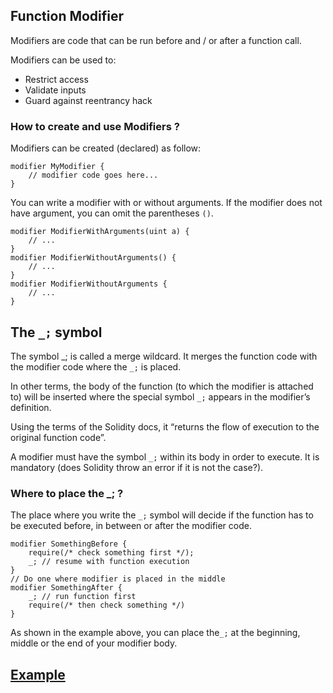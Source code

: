 ## Function Modifier
Modifiers are code that can be run before and / or after a function call.

Modifiers can be used to:

- Restrict access
- Validate inputs
- Guard against reentrancy hack

<h3>How to create and use Modifiers ?</h3>
Modifiers can be created (declared) as follow:

```solidity
modifier MyModifier {
    // modifier code goes here...
}
```

You can write a modifier with or without arguments. If the modifier does not have argument, you can omit the parentheses `()`.

```solidity
modifier ModifierWithArguments(uint a) {
    // ...
}
modifier ModifierWithoutArguments() {
    // ...
}
modifier ModifierWithoutArguments {
    // ...
}
```

## The `_;` symbol
The symbol _; is called a merge wildcard. It merges the function code with the modifier code where the `_;` is placed.

In other terms, the body of the function (to which the modifier is attached to) will be inserted where the special symbol `_;` appears in the modifier’s definition.

Using the terms of the Solidity docs, it “returns the flow of execution to the original function code”.

A modifier must have the symbol `_;` within its body in order to execute. It is mandatory (does Solidity throw an error if it is not the case?).

<h3>Where to place the _; ?</h3>

The place where you write the `_;` symbol will decide if the function has to be executed before, in between or after the modifier code.

```solidity
modifier SomethingBefore {
    require(/* check something first */);
    _; // resume with function execution
}
// Do one where modifier is placed in the middle
modifier SomethingAfter {
    _; // run function first
    require(/* then check something */)
}
```

As shown in the example above, you can place the`_;` at the beginning, middle or the end of your modifier body.


## [Example](https://github.com/0xYujan/Solidity/blob/0611f8469fa19c87d54fa6deff463a13d1d6af75/Function%20Modifier/Example.sol)
